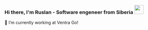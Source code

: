 ### Hi there, I'm Ruslan - Software engeneer from Siberia <img src="https://raw.githubusercontent.com/MartinHeinz/MartinHeinz/master/wave.gif" width="30px">

🔭 I’m currently working at Ventra Go!

[telegram]: https://t.me/saymurrmeow
[mail]: mailto:r.savinovksii@gmail.com

